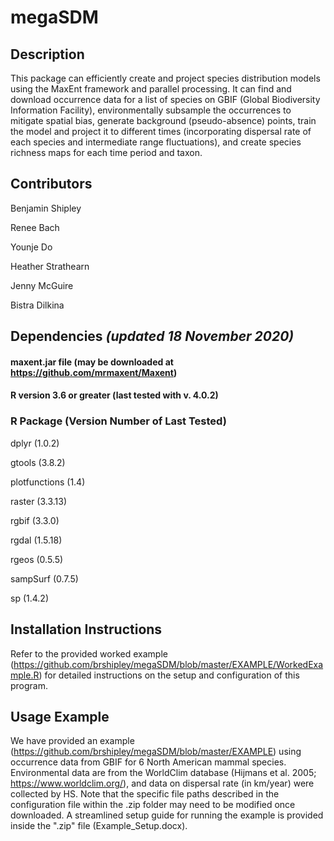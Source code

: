 # megaSDM
## Description
This package can efficiently create and project species distribution models using the MaxEnt framework and parallel processing. It can find and download occurrence data for a list of species on GBIF (Global Biodiversity Information Facility), environmentally subsample the occurrences to mitigate spatial bias, generate background (pseudo-absence) points, train the model and project it to different times (incorporating dispersal rate of each species and intermediate range fluctuations), and create species richness maps for each time period and taxon. 

## Contributors

Benjamin Shipley

Renee Bach

Younje Do

Heather Strathearn

Jenny McGuire

Bistra Dilkina

## Dependencies *(updated 18 November 2020)*
#### maxent.jar file (may be downloaded at https://github.com/mrmaxent/Maxent)
#### R version 3.6 or greater (last tested with v. 4.0.2)
### R Package (Version Number of Last Tested)
dplyr	(1.0.2)

gtools	(3.8.2)

plotfunctions	(1.4)

raster	(3.3.13)

rgbif	(3.3.0)

rgdal	(1.5.18)

rgeos	(0.5.5)

sampSurf	(0.7.5)

sp (1.4.2)

## Installation Instructions
Refer to the provided worked example (https://github.com/brshipley/megaSDM/blob/master/EXAMPLE/WorkedExample.R) for detailed instructions on the setup and configuration of this program.
## Usage Example
We have provided an example (https://github.com/brshipley/megaSDM/blob/master/EXAMPLE) using occurrence data from GBIF for 6 North American mammal species. Environmental data are from the WorldClim database (Hijmans et al. 2005; https://www.worldclim.org/), and data on dispersal rate (in km/year) were collected by HS. Note that the specific file paths described in the configuration file within the .zip folder may need to be modified once downloaded. A streamlined setup guide for running the example is provided inside the ".zip" file (Example_Setup.docx).
